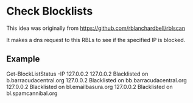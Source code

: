 # Check Blocklists
This idea was originally from https://github.com/rblanchardbell/rblscan

It makes a dns request to this RBLs to see if the specified IP is blocked.

## Example
Get-BlockListStatus -IP 127.0.0.2
127.0.0.2 Blacklisted on b.barracudacentral.org
127.0.0.2 Blacklisted on bb.barracudacentral.org
127.0.0.2 Blacklisted on bl.emailbasura.org
127.0.0.2 Blacklisted on bl.spamcannibal.org

